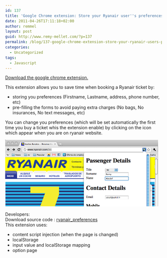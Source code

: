 ```yaml
---
id: 137
title: 'Google Chrome extension: Store your Ryanair user''s preferences'
date: 2011-04-26T17:11:18+02:00
author: remmel
layout: post
guid: http://www.remy-mellet.com/?p=137
permalink: /blog/137-google-chrome-extension-store-your-ryanair-users-preferences/
categories:
  - Uncategorized
tags:
  - Javascript
---
```

[Download the google chrome extension.](/wp-content/uploads/2011/04/ryanair_preferences.crx)

This extension allows you to save time when booking a Ryanair ticket by:

  * storing you preferences (Firstname, Lastname, address, phone number, etc)
  * pre-filling the forms to avoid paying extra charges (No bags, No insurances, No text messages, etc)

You can change you preferences (which will be set automatically the first time you buy a ticket whis the extension enable) by clicking on the icon which appear when you are on ryanair website.

  <a href="/wp-content/uploads/2011/04/RyanairExtensionScreeshot.png"><img title="RyanairExtensionScreeshot" src="/wp-content/uploads/2011/04/RyanairExtensionScreeshot.png" alt="" width="492" height="214" /></a>

Developers:  
Download source code : [ryanair_preferences](/wp-content/uploads/2011/04/ryanair_preferences.zip)  
This extension uses:

  * content script injection (when the page is changed)
  * localStorage
  * input value and localStorage mapping
  * option page